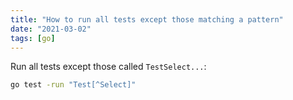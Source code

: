 ```yaml
---
title: "How to run all tests except those matching a pattern"
date: "2021-03-02"
tags: [go]
---
```


Run all tests except those called `TestSelect...`:

```sh
go test -run "Test[^Select]"
```
